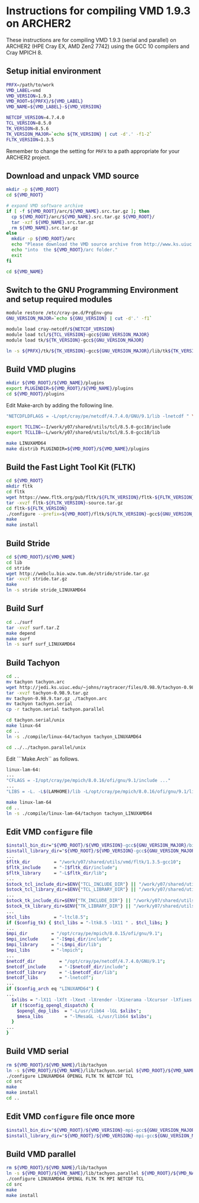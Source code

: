 Instructions for compiling VMD 1.9.3 on ARCHER2
===============================================

These instructions are for compiling VMD 1.9.3 (serial and parallel) on ARCHER2 (HPE Cray EX, AMD Zen2 7742) using the GCC 10 compilers and Cray MPICH 8.


Setup initial environment
-------------------------

```bash
PRFX=/path/to/work
VMD_LABEL=vmd
VMD_VERSION=1.9.3
VMD_ROOT=${PRFX}/${VMD_LABEL}
VMD_NAME=${VMD_LABEL}-${VMD_VERSION}

NETCDF_VERSION=4.7.4.0
TCL_VERSION=8.5.0
TK_VERSION=8.5.6
TK_VERSION_MAJOR=`echo ${TK_VERSION} | cut -d'.' -f1-2`
FLTK_VERSION=1.3.5
```

Remember to change the setting for `PRFX` to a path appropriate for your ARCHER2 project.


Download and unpack VMD source
------------------------------

```bash
mkdir -p ${VMD_ROOT}
cd ${VMD_ROOT}

# expand VMD software archive
if [ -f ${VMD_ROOT}/arc/${VMD_NAME}.src.tar.gz ]; then
  cp ${VMD_ROOT}/arc/${VMD_NAME}.src.tar.gz ${VMD_ROOT}/
  tar -xzf ${VMD_NAME}.src.tar.gz
  rm ${VMD_NAME}.src.tar.gz
else
  mkdir -p ${VMD_ROOT}/arc
  echo "Please download the VMD source archive from http://www.ks.uiuc.edu/Development/Download/download.cgi?PackageName=VMD"
  echo "into  the ${VMD_ROOT}/arc folder."
  exit
fi

cd ${VMD_NAME}
```


Switch to the GNU Programming Environment and setup required modules
--------------------------------------------------------------------

```bash
module restore /etc/cray-pe.d/PrgEnv-gnu
GNU_VERSION_MAJOR=`echo ${GNU_VERSION} | cut -d'.' -f1`

module load cray-netcdf/${NETCDF_VERSION}
module load tcl/${TCL_VERSION}-gcc${GNU_VERSION_MAJOR}
module load tk/${TK_VERSION}-gcc${GNU_VERSION_MAJOR}

ln -s ${PRFX}/tk/${TK_VERSION}-gcc${GNU_VERSION_MAJOR}/lib/tk${TK_VERSION_MAJOR} ${PRFX}/tcl/${TCL_VERSION}-gcc${GNU_VERSION_MAJOR}/lib/tk${TK_VERSION_MAJOR}
```


Build VMD plugins
-----------------

```bash
mkdir ${VMD_ROOT}/${VMD_NAME}/plugins
export PLUGINDIR=${VMD_ROOT}/${VMD_NAME}/plugins
cd ${VMD_ROOT}/plugins
```

Edit Make-arch by adding the following line.
```bash
"NETCDFLDFLAGS = -L/opt/cray/pe/netcdf/4.7.4.0/GNU/9.1/lib -lnetcdf " \
```

```bash
export TCLINC=-I/work/y07/shared/utils/tcl/8.5.0-gcc10/include
export TCLLIB=-L/work/y07/shared/utils/tcl/8.5.0-gcc10/lib

make LINUXAMD64
make distrib PLUGINDIR=${VMD_ROOT}/${VMD_NAME}/plugins
```

Build the Fast Light Tool Kit (FLTK)
------------------------------------

```bash
cd ${VMD_ROOT}
mkdir fltk
cd fltk
wget https://www.fltk.org/pub/fltk/${FLTK_VERSION}/fltk-${FLTK_VERSION}-source.tar.gz
tar -xvzf fltk-${FLTK_VERSION}-source.tar.gz
cd fltk-${FLTK_VERSION}
./configure --prefix=${VMD_ROOT}/fltk/${FLTK_VERSION}-gcc${GNU_VERSION_MAJOR}
make
make install
```

Build Stride
------------

```bash
cd ${VMD_ROOT}/${VMD_NAME}
cd lib
cd stride
wget http://webclu.bio.wzw.tum.de/stride/stride.tar.gz
tar -xvzf stride.tar.gz
make
ln -s stride stride_LINUXAMD64
```

Build Surf
----------

```bash
cd ../surf
tar -xvzf surf.tar.Z
make depend
make surf
ln -s surf surf_LINUXAMD64
```

Build Tachyon
-------------

```bash
cd ..
mv tachyon tachyon.arc
wget http://jedi.ks.uiuc.edu/~johns/raytracer/files/0.98.9/tachyon-0.98.9.tar.gz
tar -xvzf tachyon-0.98.9.tar.gz
mv tachyon-0.98.9.tar.gz ./tachyon.arc
mv tachyon tachyon.serial
cp -r tachyon.serial tachyon.parallel

cd tachyon.serial/unix
make linux-64
cd ..
ln -s ./compile/linux-64/tachyon tachyon_LINUXAMD64

cd ../../tachyon.parallel/unix
```

Edit ```Make.Arch`` as follows.

```bash
linux-lam-64:
...
"CFLAGS = -I/opt/cray/pe/mpich/8.0.16/ofi/gnu/9.1/include ..."
...
"LIBS = -L. -L$(LAMHOME)/lib -L/opt/cray/pe/mpich/8.0.16/ofi/gnu/9.1/lib ..."
```

```bash
make linux-lam-64
cd ..
ln -s ./compile/linux-lam-64/tachyon tachyon_LINUXAMD64
```


Edit VMD ``configure`` file
---------------------------

```bash
$install_bin_dir="${VMD_ROOT}/${VMD_VERSION}-gcc${GNU_VERSION_MAJOR}/bin";
$install_library_dir="${VMD_ROOT}/${VMD_VERSION}-gcc${GNU_VERSION_MAJOR}/lib";
...
$fltk_dir         = "/work/y07/shared/utils/vmd/fltk/1.3.5-gcc10";
$fltk_include     = "-I$fltk_dir/include";
$fltk_library     = "-L$fltk_dir/lib";
...
$stock_tcl_include_dir=$ENV{"TCL_INCLUDE_DIR"} || "/work/y07/shared/utils/tcl/8.5.0-gcc10/include";
$stock_tcl_library_dir=$ENV{"TCL_LIBRARY_DIR"} || "/work/y07/shared/utils/tcl/8.5.0-gcc10/lib";
...
$stock_tk_include_dir=$ENV{"TK_INCLUDE_DIR"} || "/work/y07/shared/utils/tk/8.5.6-gcc10/include";
$stock_tk_library_dir=$ENV{"TK_LIBRARY_DIR"} || "/work/y07/shared/utils/tk/8.5.6-gcc10/lib";
...
$tcl_libs         = "-ltcl8.5";
if ($config_tk) { $tcl_libs = "-ltk8.5 -lX11 " . $tcl_libs; }
...
$mpi_dir         = "/opt/cray/pe/mpich/8.0.15/ofi/gnu/9.1";
$mpi_include     = "-I$mpi_dir/include";
$mpi_library     = "-L$mpi_dir/lib";
$mpi_libs        = "-lmpich";
...
$netcdf_dir         = "/opt/cray/pe/netcdf/4.7.4.0/GNU/9.1";
$netcdf_include     = "-I$netcdf_dir/include";
$netcdf_library     = "-L$netcdf_dir/lib";
$netcdf_libs        = "-lnetcdf";
...
if ($config_arch eq "LINUXAMD64") {
...
  $xlibs = "-lX11 -lXft -lXext -lXrender -lXinerama -lXcursor -lXfixes -lfontconfig";
  if (!$config_opengl_dispatch) {
    $opengl_dep_libs  = "-L/usr/lib64 -lGL $xlibs";
    $mesa_libs        = "-lMesaGL -L/usr/lib64 $xlibs";
  }
...
}
```

Build VMD serial
----------------

```bash
rm ${VMD_ROOT}/${VMD_NAME}/lib/tachyon
ln -s ${VMD_ROOT}/${VMD_NAME}/lib/tachyon.serial ${VMD_ROOT}/${VMD_NAME}/lib/tachyon
./configure LINUXAMD64 OPENGL FLTK TK NETCDF TCL
cd src
make
make install
cd ..
```

Edit VMD ``configure`` file once more
-------------------------------------

```bash
$install_bin_dir="${VMD_ROOT}/${VMD_VERSION}-mpi-gcc${GNU_VERSION_MAJOR}/bin";
$install_library_dir="${VMD_ROOT}/${VMD_VERSION}-mpi-gcc${GNU_VERSION_MAJOR}/lib";
```

Build VMD parallel
------------------
```bash
rm ${VMD_ROOT}/${VMD_NAME}/lib/tachyon
ln -s ${VMD_ROOT}/${VMD_NAME}/lib/tachyon.parallel ${VMD_ROOT}/${VMD_NAME}/lib/tachyon
./configure LINUXAMD64 OPENGL FLTK TK MPI NETCDF TCL
cd src
make
make install
```
